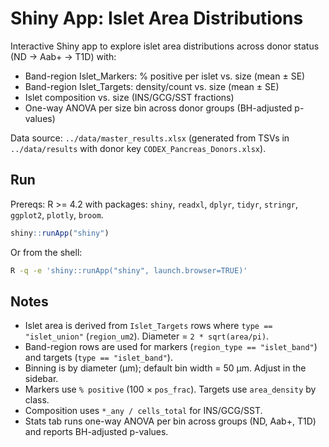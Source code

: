 # Shiny App: Islet Area Distributions

Interactive Shiny app to explore islet area distributions across donor status (ND → Aab+ → T1D) with:

- Band-region Islet_Markers: % positive per islet vs. size (mean ± SE)
- Band-region Islet_Targets: density/count vs. size (mean ± SE)
- Islet composition vs. size (INS/GCG/SST fractions)
- One-way ANOVA per size bin across donor groups (BH-adjusted p-values)

Data source: `../data/master_results.xlsx` (generated from TSVs in `../data/results` with donor key `CODEX_Pancreas_Donors.xlsx`).

## Run

Prereqs: R >= 4.2 with packages: `shiny`, `readxl`, `dplyr`, `tidyr`, `stringr`, `ggplot2`, `plotly`, `broom`.

```r
shiny::runApp("shiny")
```

Or from the shell:

```bash
R -q -e 'shiny::runApp("shiny", launch.browser=TRUE)'
```

## Notes

- Islet area is derived from `Islet_Targets` rows where `type == "islet_union"` (`region_um2`). Diameter = `2 * sqrt(area/pi)`.
- Band-region rows are used for markers (`region_type == "islet_band"`) and targets (`type == "islet_band"`).
- Binning is by diameter (µm); default bin width = 50 µm. Adjust in the sidebar.
- Markers use `% positive` (100 × `pos_frac`). Targets use `area_density` by class.
- Composition uses `*_any / cells_total` for INS/GCG/SST.
- Stats tab runs one-way ANOVA per bin across groups (ND, Aab+, T1D) and reports BH-adjusted p-values.

